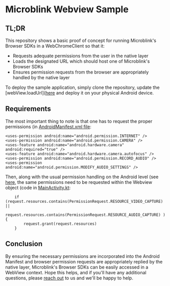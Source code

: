 # Microblink Webview Sample

## TL;DR

This repository shows a basic proof of concept for running Microblink's Browser SDKs in a WebChromeClient so that it:

- Requests adequate permissions from the user in the native layer
- Loads the designated URL which should host one of Microblink's Browser SDKs
- Ensures permission requests from the browser are appropriately handled by the native layer

To deploy the sample application, simply clone the repository, update the [webView.loadUrl]([here](https://github.com/tyler-brutsman/example-android-webview-blinkid/blob/main/app/src/main/java/com/example/webviewstest/MainActivity.kt#L141) and deploy it on your physical Android device.

## Requirements
The most important thing to note is that one has to request the proper permissions (in [AndroidManifest.xml file](https://github.com/tyler-brutsman/example-android-webview-blinkid/blob/main/app/src/main/AndroidManifest.xml):

```
<uses-permission android:name="android.permission.INTERNET" />
<uses-permission android:name="android.permission.CAMERA" />
<uses-feature android:name="android.hardware.camera" android:required="true" />
<uses-feature android:name="android.hardware.camera.autofocus" />
<uses-permission android:name="android.permission.RECORD_AUDIO" />
<uses-permission android:name="android.permission.MODIFY_AUDIO_SETTINGS" />
```

Then, along with the usual permission handling on the Android level (see [here](https://github.com/tyler-brutsman/example-android-webview-blinkid/blob/main/app/src/main/java/com/example/webviewstest/MainActivity.kt#L150), the same permissions need to be requested within the Webview object (code in [MainActivity.kt](https://github.com/tyler-brutsman/example-android-webview-blinkid/blob/main/app/src/main/java/com/example/webviewstest/MainActivity.kt):

```
    if (request.resources.contains(PermissionRequest.RESOURCE_VIDEO_CAPTURE) ||
        request.resources.contains(PermissionRequest.RESOURCE_AUDIO_CAPTURE) ) {
        request.grant(request.resources)
    }
```

## Conclusion
By ensuring the necessary permissions are incorporated into the Android Manifest and browser permission requests are appropriately replied by the native layer, Microblink's Browser SDKs can be easily accessed in a WebView context.
Hope this helps, and if you'll have any additional questions, please [reach out](https://microblink.com/contact-us/) to us and we'll be happy to help.